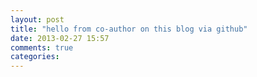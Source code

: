 ```yaml
---
layout: post
title: "hello from co-author on this blog via github"
date: 2013-02-27 15:57
comments: true
categories: 
---
```


